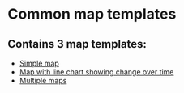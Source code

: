 # Common map templates

## Contains 3 map templates:

- [Simple map](https://onsvisual.github.io/maptemplates/simplemap/index.html)
- [Map with line chart showing change over time](https://onsvisual.github.io/maptemplates/changeovertime/index.html)
- [Multiple maps ](https://onsvisual.github.io/maptemplates/multimap/index.html)